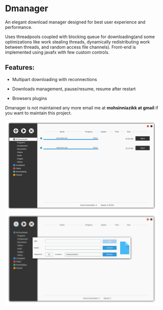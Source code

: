 Dmanager
========
An elegant download manager designed for best user experience and performance.

Uses threadpools coupled with blocking queue for downloading(and some optimizations like work stealing threads, dynamically redistributing work between threads, and random access file channels). Front-end is implemented using javafx with few custom controls.

## Features: ##

- Multipart downloading with reconnections

- Downloads management, pause/resume, resume after restart

- Browsers plugins


Dmanager is not maintained any more email me at **mohsinniazikk at gmail** if you want to maintain this project.

![](src/resources/main_screen.png)
![](src/resources/download.png)
